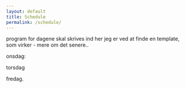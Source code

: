 ```yaml
---
layout: default
title: Schedule
permalink: /schedule/
---
```



program for dagene skal skrives ind her
jeg er ved at finde en template, som virker - mere om det senere..

onsdag:

torsdag

fredag.

